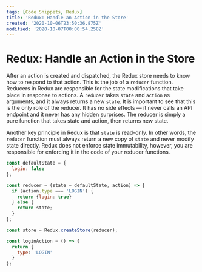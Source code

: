 ```yaml
---
tags: [Code Snippets, Redux]
title: 'Redux: Handle an Action in the Store'
created: '2020-10-06T23:50:36.875Z'
modified: '2020-10-07T00:00:54.258Z'
---
```


Redux: Handle an Action in the Store
====================================

After an action is created and dispatched, the Redux store needs to know how to respond to that action. This is the job of a `reducer` function. Reducers in Redux are responsible for the state modifications that take place in response to actions. A `reducer` takes `state` and `action` as arguments, and it always returns a new `state`. It is important to see that this is the only role of the reducer. It has no side effects — it never calls an API endpoint and it never has any hidden surprises. The reducer is simply a pure function that takes state and action, then returns new state.

Another key principle in Redux is that `state` is read-only. In other words, the `reducer` function must always return a new copy of `state` and never modify state directly. Redux does not enforce state immutability, however, you are responsible for enforcing it in the code of your reducer functions.

``` javascript 
const defaultState = {
  login: false
};

const reducer = (state = defaultState, action) => {
  if (action.type === 'LOGIN') {
    return {login: true}
  } else {
    return state;
  }
};

const store = Redux.createStore(reducer);

const loginAction = () => {
  return {
    type: 'LOGIN'
  }
};
```
